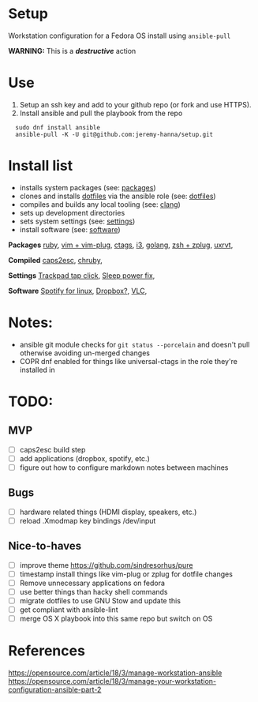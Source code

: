 # Setup
Workstation configuration for a Fedora OS install using `ansible-pull`

**WARNING:** This is a **_destructive_** action

# Use

  1. Setup an ssh key and add to your github repo (or fork and use HTTPS).
  2. Install ansible and pull the playbook from the repo

```
  sudo dnf install ansible
  ansible-pull -K -U git@github.com:jeremy-hanna/setup.git
```

# Install list

  - installs system packages (see: [packages]())
  - clones and installs [dotfiles]() via the ansible role (see: [dotfiles]())
  - compiles and builds any local tooling (see: [clang]())
  - sets up development directories
  - sets system settings (see: [settings]())
  - install software (see: [software]())


**Packages**
[ruby](https://www.ruby-lang.org/en/documentation/installation/#yum),
[vim + vim-plug](),
[ctags](https://docs.ctags.io/en/latest/),
[i3](https://fedoramagazine.org/getting-started-i3-window-manager/),
[golang](https://developer.fedoraproject.org/tech/languages/go/go-installation.html#go-installation),
[zsh + zplug](),
[uxrvt](),


**Compiled**
[caps2esc](https://gitlab.com/interception/linux/plugins/caps2esc),
[chruby](https://github.com/postmodern/chruby#setupsh),


**Settings**
[Trackpad tap click](https://cravencode.com/post/essentials/enable-tap-to-click-in-i3wm/),
[Sleep power fix](),


**Software**
[Spotify for linux](),
[Dropbox?](),
[VLC](),


# Notes:
- ansible git module checks for `git status --porcelain` and doesn't pull otherwise avoiding un-merged changes
- COPR dnf enabled for things like universal-ctags in the role they're installed in

# TODO:
## MVP
- [ ] caps2esc build step
- [ ] add applications (dropbox, spotify, etc.)
- [ ] figure out how to configure markdown notes between machines

## Bugs
- [ ] hardware related things (HDMI display, speakers, etc.)
- [ ] reload .Xmodmap key bindings /dev/input

## Nice-to-haves
- [ ] improve theme https://github.com/sindresorhus/pure
- [ ] timestamp install things like vim-plug or zplug for dotfile changes
- [ ] Remove unnecessary applications on fedora
- [ ] use better things than hacky shell commands
- [ ] migrate dotfiles to use GNU Stow and update this
- [ ] get compliant with ansible-lint
- [ ] merge OS X playbook into this same repo but switch on OS

# References
https://opensource.com/article/18/3/manage-workstation-ansible
https://opensource.com/article/18/3/manage-your-workstation-configuration-ansible-part-2
